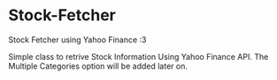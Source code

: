 # Stock-Fetcher
Stock Fetcher using Yahoo Finance :3

Simple class to retrive Stock Information Using Yahoo Finance API.
The Multiple Categories option will be added later on.      
